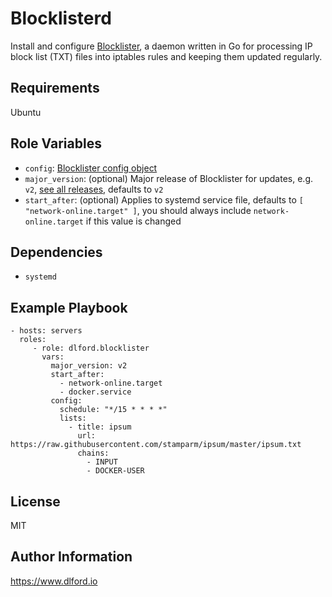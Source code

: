 # Blocklisterd

Install and configure [Blocklister](https://github.com/dlford/blocklister), a daemon written in Go for processing IP block list (TXT) files into iptables rules and keeping them updated regularly.

## Requirements

Ubuntu

## Role Variables

- `config`: [Blocklister config object](https://github.com/dlford/blocklister/tree/v2#configuration)
- `major_version`: (optional) Major release of Blocklister for updates, e.g. `v2`, [see all releases](https://github.com/dlford/blocklister/releases), defaults to `v2`
- `start_after`: (optional) Applies to systemd service file, defaults to `[ "network-online.target" ]`, you should always include `network-online.target` if this value is changed

## Dependencies

- `systemd`

## Example Playbook

    - hosts: servers
      roles:
         - role: dlford.blocklister
           vars:
             major_version: v2
             start_after:
               - network-online.target
               - docker.service
             config:
               schedule: "*/15 * * * *"
               lists:
                 - title: ipsum
                   url: https://raw.githubusercontent.com/stamparm/ipsum/master/ipsum.txt
                   chains:
                     - INPUT
                     - DOCKER-USER

## License

MIT

## Author Information

https://www.dlford.io
